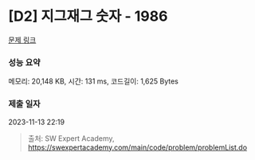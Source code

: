 # [D2] 지그재그 숫자 - 1986 

[문제 링크](https://swexpertacademy.com/main/code/problem/problemDetail.do?contestProbId=AV5PxmBqAe8DFAUq) 

### 성능 요약

메모리: 20,148 KB, 시간: 131 ms, 코드길이: 1,625 Bytes

### 제출 일자

2023-11-13 22:19



> 출처: SW Expert Academy, https://swexpertacademy.com/main/code/problem/problemList.do